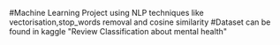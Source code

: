 #Machine Learning Project using NLP techniques like vectorisation,stop_words removal and cosine similarity
#Dataset can be found in kaggle "Review Classification about mental health"